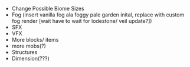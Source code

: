 * Change Possible Biome Sizes
* Fog (insert vanilla fog ala foggy pale garden inital, replace with custom fog render [wait have to wait for lodestone/ veil update?])
* SFX
* VFX
* More blocks/ items
* more mobs(?)
* Structures
* Dimension(???)
